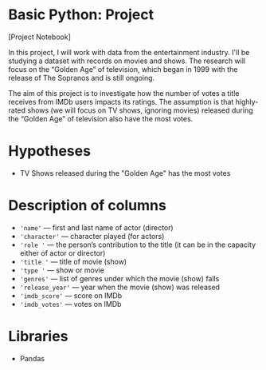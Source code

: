 # Basic Python: Project
[Project Notebook]

In this project, I will work with data from the entertainment industry. I'll be studying a dataset with records on movies and shows. The research will focus on the “Golden Age” of television, which began in 1999 with the release of The Sopranos and is still ongoing.

The aim of this project is to investigate how the number of votes a title receives from IMDb users impacts its ratings. The assumption is that highly-rated shows (we will focus on TV shows, ignoring movies) released during the “Golden Age” of television also have the most votes.

# Hypotheses
- TV Shows released during the "Golden Age" has the most votes


# Description of columns

- `'name'` — first and last name of actor (director)
- `'character'` — character played (for actors)
- `'role '` — the person’s contribution to the title (it can be in the capacity either of actor or director)
- `'title '` — title of movie (show)
- `'type '` — show or movie
- `'genres'` — list of genres under which the movie (show) falls
- `'release_year'` — year when the movie (show) was released
- `'imdb_score'` — score on IMDb
- `'imdb_votes'` — votes on IMDb

# Libraries
- Pandas
